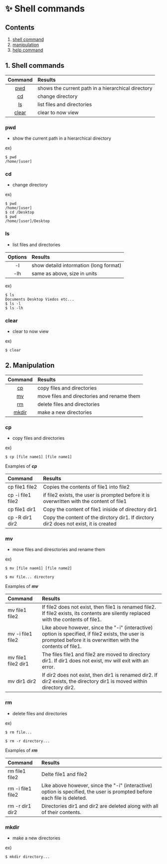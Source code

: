 # ✨ Shell commands

## Contents

1. [shell command](#1-shell-commands)
2. [manipulation](#2-manipulation)
3. [help command](#3-help-command)


## 1. Shell commands

|Command|Results|
|:--:|:--|
|[pwd](#pwd)|shows the current path in a hierarchical directory|
|[cd](#cd)|change directory|
|[ls](#ls)|list files and directories|
|[clear](#clear)|clear to now view|

### pwd
- show the current path in a hierarchical directory

ex)

```
$ pwd
/home/[user]
```

<div style="border-botton: 1px solid;"></div>

### cd
- change directory

ex)
```
$ pwd
/home/[user]
$ cd /Desktop
$ pwd
/home/[user]/Desktop
```

### ls
- list files and directories

|Options|Results|
|:--:|:--|
|-l|show detaild intormation (long format)|
|-lh|same as above, size in units|

ex)
```
$ ls
Documents Desktop Viedos etc...
$ ls -l
$ ls -lh
```

### clear
- clear to now view

ex)
```
$ clear
```

## 2. Manipulation

|Command|Results|
|:--:|:--|
|[cp](#cp)|copy files and directories|
|[mv](#mv)|move files and directories and rename them|
|[rm](#rm)|delete files and directories|
|[mkdir](#mkdir)|make a new directories|

### cp
- copy files and directories

ex)
```
$ cp [file name1] [file name1]
```

Examples of ***cp***

|Command|Results|
|:--|:--|
|cp file1 file2|Copies the contents of file1 into file2|
|cp -i file1 file2|if file2 exists, the user is prompted before it is overwritten with the content of file1|
|cp file1 dir1|Copy the content of file1 iniside of directory dir1|
|cp -R dir1 dir2|Copy the content of the dirctory dir1. If dirctory dir2 does not exist, it is created|


### mv
- move files and diresctories and rename them

ex)
```
$ mv [file naem1] [file name2]
```
```
$ mv file... directory
```

Examples of ***mv***

|Command|Results|
|:--|:--|
|mv file1 file2|If file2 does not exist, then file1 is renamed file2. If file2 exists, its contents are silently replaced with the contents of file1.|
|mv -i file1 file2|Like above however, since the "-i" (interactive) option is specified, if file2 exists, the user is prompted before it is overwritten with the contents of file1.|
|mv file1 file2 dir1|The files file1 and file2 are moved to directory dir1. If dir1 does not exist, mv will exit with an error.|
|mv dir1 dir2|If dir2 does not exist, then dir1 is renamed dir2. If dir2 exists, the directory dir1 is moved within directory dir2.|


### rm
- delete files and directories

ex)
```
$ rm file...
```
```
$ rm -r directory...
```

Examples of ***rm***

|Command|Results|
|:--|:--|
|rm file1 file2|Delte file1 and file2|
|rm -i file1 file2|Like above however, since the "-i" (interactive) option is specified, the user is prompted before each file is deleted.|
|rm -r dir1 dir2|Directories dir1 and dir2 are deleted along with all of their contents.|


### mkdir
- make a new directories

ex)
```
$ mkdir directory...
```

